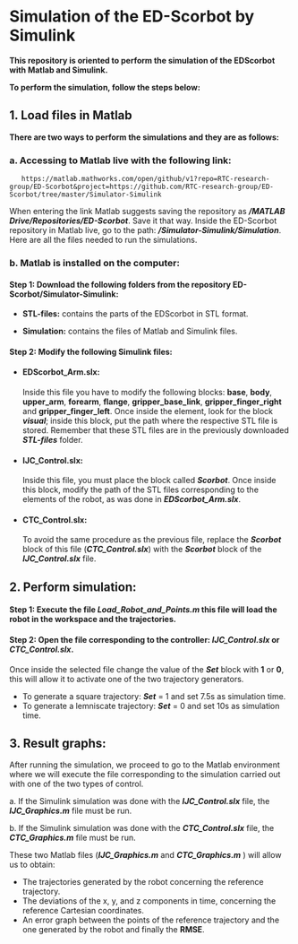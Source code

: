 # Simulation of the ED-Scorbot by Simulink

**This repository is oriented to perform the simulation of the
EDScorbot with Matlab and Simulink.**

**To perform the simulation, follow the steps below:**

## 1. Load files in Matlab

   **There are two ways to perform the simulations and they are as follows:**

### a. Accessing to Matlab live with the following link:

       https://matlab.mathworks.com/open/github/v1?repo=RTC-research-group/ED-Scorbot&project=https://github.com/RTC-research-group/ED-Scorbot/tree/master/Simulator-Simulink 


When entering the link Matlab suggests saving the repository as 
***/MATLAB Drive/Repositories/ED-Scorbot***. Save it that way.
Inside the ED-Scorbot repository in Matlab live, go to the path: ***/Simulator-Simulink/Simulation***. Here are all the files needed to run the simulations.

### b. Matlab is installed on the computer: 
 #### Step 1: Download the following folders from the repository ED-Scorbot/Simulator-Simulink:
   
   - **STL-files:** contains the parts of the EDScorbot in STL format.
  
   - **Simulation:** contains the files of Matlab and Simulink files.
 #### Step 2: Modify the following Simulink files:

   - #### EDScorbot_Arm.slx: 
       Inside this file you have to modify the following blocks: **base**, **body**, **upper_arm**, **forearm**, **flange**, **gripper_base_link**, **gripper_finger_right** and **gripper_finger_left**. Once inside the element, look for the block ***visual***; inside this block, put the path where the respective STL file is stored. Remember that these STL files are in the previously downloaded ***STL-files*** folder.
    
   - #### IJC_Control.slx:
      Inside this file, you must place the block called ***Scorbot***. Once inside this block, modify the path of the STL files corresponding to the elements of the robot, as was done in ***EDScorbot_Arm.slx***.
    
   - #### CTC_Control.slx:
      To avoid the same procedure as the previous file, replace the ***Scorbot*** block of this file (***CTC_Control.slx***) with the ***Scorbot*** block of the ***IJC_Control.slx*** file. 


## 2. Perform simulation:

#### Step 1: Execute the file ***Load_Robot_and_Points.m*** this file will load the robot in the workspace and the trajectories.

#### Step 2: Open the file corresponding to the controller: ***IJC_Control.slx*** or ***CTC_Control.slx***.
Once inside the selected file change the value of the ***Set*** block with **1** or **0**, this will allow it to activate one of the two trajectory generators. 

- To generate a square trajectory: ***Set*** = 1 and set 7.5s as simulation time.
- To generate a lemniscate trajectory: ***Set*** = 0 and set 10s as simulation time.

## 3. Result graphs:
After running the simulation, we proceed to go to the Matlab environment where we will execute the file corresponding to the simulation carried out with one of the two types of control. 
      
a. If the Simulink simulation was done with the ***IJC_Control.slx*** file, the ***IJC_Graphics.m*** file must be run. 
      
b. If the Simulink simulation was done with the ***CTC_Control.slx*** file, the ***CTC_Graphics.m*** file must be run.
      
These two Matlab files (***IJC_Graphics.m*** and ***CTC_Graphics.m*** ) will allow us to obtain: 
      
- The trajectories generated by the robot concerning the reference trajectory.
- The deviations of the x, y, and z components in time, concerning the reference Cartesian coordinates.
- An error graph between the points of the reference trajectory and the one generated by the robot and finally the **RMSE**. 


